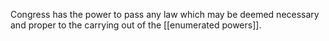 Congress has the power to pass any law which may be deemed necessary and proper to the carrying out of the [[enumerated powers]].